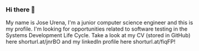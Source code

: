 ### Hi there 👋

My name is Jose Urena, I'm a junior computer science engineer and this is my profile.
I'm looking for opportunities related to software testing in the Systems Development Life Cycle.
Take a look at my CV (stored in GitHub) here shorturl.at/jnrBO and my linkedIn profile here shorturl.at/fiqFP!
<!--
**joseg1037/joseg1037** is a ✨ _special_ ✨ repository because its `README.md` (this file) appears on your GitHub profile.

Here are some ideas to get you started:

- 🔭 I’m currently working on ...
- 🌱 I’m currently learning ...
- 👯 I’m looking to collaborate on ...
- 🤔 I’m looking for help with ...
- 💬 Ask me about ...
- 📫 How to reach me: ...
- 😄 Pronouns: ...
- ⚡ Fun fact: ...
-->

